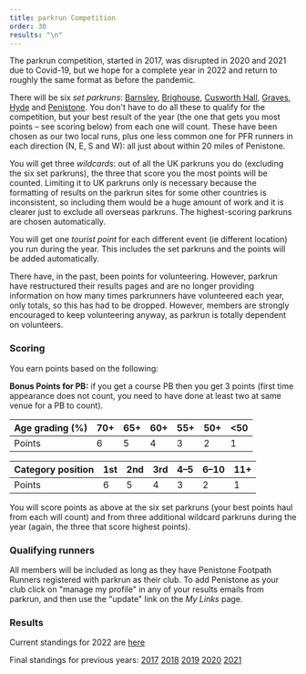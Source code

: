 ```yaml
---
title: parkrun Competition
order: 30
results: "\n"
---
```

The parkrun competition, started in 2017, was disrupted in 2020 and 2021 due to Covid-19, but we hope for a complete year in 2022 and return to roughly the same format as before the pandemic.

There will be six _set parkruns_: [Barnsley](https://www.parkrun.org.uk/barnsley/), [Brighouse](https://www.parkrun.org.uk/brighouse/), [Cusworth Hall](https://www.parkrun.org.uk/cusworthhall/), [Graves](https://www.parkrun.org.uk/graves/), [Hyde](https://www.parkrun.org.uk/hyde/) and [Penistone](https://www.parkrun.org.uk/penistone/). You don't have to do all these to qualify for the competition, but your best result of the year (the one that gets you most points – see scoring below) from each one will count.  These have been chosen as our two local runs, plus one less common one for PFR runners in each direction (N, E, S and W): all just about within 20 miles of Penistone.

You will get three _wildcards_: out of all the UK parkruns you do (excluding the six set parkruns), the three that score you the most points will be counted. Limiting it to UK parkruns only is necessary because the formatting of results on the parkrun sites for some other countries is inconsistent, so including them would be a huge amount of work and it is clearer just to exclude all overseas parkruns.  The highest-scoring parkruns are chosen automatically.

You will get one _tourist point_ for each different event (ie different location) you run during the year. This includes the set parkruns and the points will be added automatically.

There have, in the past, been points for volunteering. However, parkrun have restructured their results pages and are no longer providing information on how many times parkrunners have volunteered each year, only totals, so this has had to be dropped. However, members are strongly encouraged to keep volunteering anyway, as parkrun is totally dependent on volunteers.





### Scoring

You earn points based on the following:

**Bonus Points for PB:** if you get a course PB then you get 3 points (first time appearance does not count, you need to have done at least two at same venue for a PB to count).

| Age grading (%) | 70+ | 65+ | 60+ | 55+ | 50+ | &lt;50 |
| - | - | - | - | - | - | - |
| Points | 6 | 5 | 4 | 3 | 2 | 1 |

| Category position | 1st | 2nd | 3rd | 4–5 | 6–10 | 11+ |
| - | - | - | - | - | - | - |
| Points | 6 | 5 | 4 | 3 | 2 | 1 |

You will score points as above at the six set parkruns (your best points haul from each will count) and from three additional wildcard parkruns during the year (again, the three that score highest points).

### Qualifying runners

All members will be included as long as they have Penistone Footpath Runners registered with parkrun as their club. To add Penistone as your club click on "manage my profile" in any of your results emails from parkrun, and then use the "update" link on the _My Links_ page.

### Results



Current standings for 2022 are [here](http://results.pfrac.co.uk/parkrun2022/Overall.html)


Final standings for previous years: 
[2017](http://results.pfrac.co.uk/parkrun2017/Overall.html)
[2018](http://results.pfrac.co.uk/parkrun2018/Overall.html)
[2019](http://results.pfrac.co.uk/parkrun2019/Overall.html)
[2020](http://results.pfrac.co.uk/parkrun2020/Overall.html)
[2021](http://results.pfrac.co.uk/parkrun2021/Overall.html)







